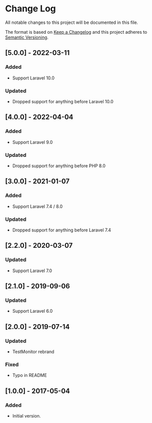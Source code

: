 # Change Log
All notable changes to this project will be documented in this file.

The format is based on [Keep a Changelog](http://keepachangelog.com/)
and this project adheres to [Semantic Versioning](http://semver.org/).

## [5.0.0] - 2022-03-11
### Added
- Support Laravel 10.0

### Updated
- Dropped support for anything before Laravel 10.0

## [4.0.0] - 2022-04-04
### Added
- Support Laravel 9.0

### Updated
- Dropped support for anything before PHP 8.0

## [3.0.0] - 2021-01-07
### Added
- Support Laravel 7.4 / 8.0

### Updated
- Dropped support for anything before Laravel 7.4

## [2.2.0] - 2020-03-07
### Updated
- Support Laravel 7.0

## [2.1.0] - 2019-09-06
### Updated
- Support Laravel 6.0

## [2.0.0] - 2019-07-14
### Updated
- TestMonitor rebrand

### Fixed
- Typo in README

## [1.0.0] - 2017-05-04
### Added
- Initial version.
